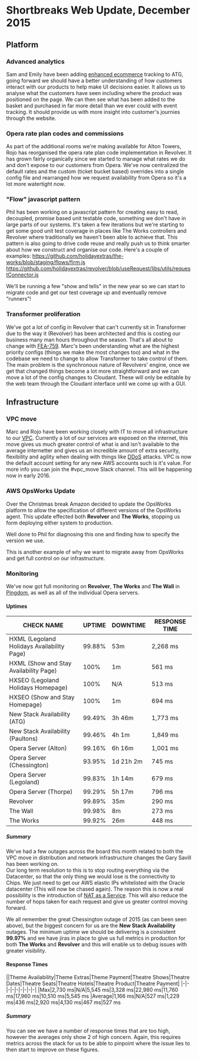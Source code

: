 # Shortbreaks Web Update, December 2015
## Platform
### Advanced analytics
Sam and Emily have been adding [enhanced ecommerce](https://developers.google.com/analytics/devguides/collection/analyticsjs/enhanced-ecommerce) tracking to ATG, going forward we should have a better understanding of how customers interact with our products to help make UI decisions easier. It allows us to analyse what the customers have seen including where the product was positioned on the page. We can then see what has been added to the basket and purchased in far more detail than we ever could with event tracking. It should provide us with more insight into customer's journies through the website.

### Opera rate plan codes and commissions
As part of the additional rooms we're making available for Alton Towers, Rojo has reorganised the opera rate plan code implementation in Revolver. It has grown fairly organically since we started to manage what rates we do and don't expose to our customers from Opera. We've now centralized the default rates and the custom (ticket bucket based) overrides into a single config file and rearranged how we request availability from Opera so it's a lot more watertight now.

### "Flow" javascript pattern
Phil has been working on a javascript pattern for creating easy to read, decoupled, promise based unit testable code, something we don't have in large parts of our systems. It's taken a few iterations but we're starting to get some good unit test coverage in places like The Works controllers and Revolver where traditionally we haven't been able to achieve that.  This pattern is also going to drive code reuse and really push us to think smarter about how we construct and organise our code.  Here's a couple of examples:
https://github.com/holidayextras/the-works/blob/staging/flows/firm.js
https://github.com/holidayextras/revolver/blob/useRequest/libs/utils/requestConnector.js

We'll be running a few "show and tells" in the new year so we can start to migrate code and get our test coverage up and eventually remove “runners”!

### Transformer proliferation
We've got a lot of config in Revolver that can't currently sit in Transformer due to the way it (Revolver) has been architected and this is costing our business many man hours throughout the season.  That's all about to change with [FEA-759](https://hxshortbreaks.atlassian.net/browse/FEA-759).  Marc's been understanding what are the highest priority configs (things we make the most changes too) and what in the codebase we need to change to allow Transformer to take control of them.  The main problem is the synchronous nature of Revolvers' engine, once we get that changed things become a lot more straightforward and we can move a lot of the config changes to Cloudant.  These will only be editable by the web team through the Cloudant interface until we come up with a GUI.

## Infrastructure

### VPC move
Marc and Rojo have been working closely with IT to move all infrastructure to our [VPC](http://stackoverflow.com/questions/11961353/should-i-use-amazons-aws-virtual-private-cloud-vpc).  Currently a lot of our services are exposed on the internet, this move gives us much greater control of what is and isn't available to the average internetter and gives us an incredible amount of extra security, flexibility and agility when dealing with things like [DDoS](https://en.wikipedia.org/wiki/Denial-of-service_attack) attacks.  VPC is now the default account setting for any new AWS accounts such is it's value.  For more info you can join the #vpc_move Slack channel.  This will be happening now in early 2016.

### AWS OpsWorks Update
Over the Christmas break Amazon decided to update the OpsWorks platform to allow the specification of different versions of the OpsWorks agent. This update effected both **Revolver** and **The Works**, stopping us form deploying either system to production.

Well done to Phil for diagnosing this one and finding how to specify the version we use.

This is another example of why we want to migrate away from OpsWorks and get full control on our infrastructure.

### Monitoring
We've now got full monitoring on **Revolver**, **The Works** and **The Wall** in [Pingdom](https://www.pingdom.com/), as well as all of the individual Opera servers.

#### Uptimes
|CHECK NAME|UPTIME|DOWNTIME|RESPONSE TIME|  
|-|-|-|-|
|HXML (Legoland Holidays Availability Page)|99.88%|53m|2,268 ms|
|HXML (Show and Stay Availability Page)|100%|1m|561 ms|
|HXSEO (Legoland Holidays Homepage)|100%|N/A|513 ms|
|HXSEO (Show and Stay Homepage)|100%|1m|694 ms|
|New Stack Availability (ATG)|99.49%|3h 46m|1,773 ms|
|New Stack Availability (Paultons)|99.46%|4h 1m|1,849 ms|
|Opera Server (Alton)|99.16%|6h 16m|1,001 ms|
|Opera Server (Chessington)|93.95%|1d 21h 2m|745 ms|
|Opera Server (Legoland)|99.83%|1h 14m|679 ms|
|Opera Server (Thorpe)|99.29%|5h 17m|796 ms|
|Revolver|99.89%|35m|290 ms|
|The Wall|99.98%|8m|273 ms|
|The Works|99.92%|26m|448 ms|

##### Summary
We've had a few outages across the board this month related to both the VPC move in distribution and network infrastructure changes the Gary Savill has been working on.  
Our long term resolution to this is to stop routing everything via the Datacenter, so that the only thing we would lose is the connectivity to Chips. We just need to get our AWS elastic IPs whitelisted with the Oracle datacenter (This will now be chased again). The reason this is now a real possibility is the introduction of [NAT as a Service](https://aws.amazon.com/about-aws/whats-new/2015/12/introducing-amazon-vpc-nat-gateway-a-managed-nat-service/). This will also reduce the number of hops taken for each request and give us greater control moving forward.

We all remember the great Chessington outage of 2015 (as can been seen above), but the biggest concern for us are the **New Stack Availability** outages. The minimum uptime we should be delivering is a consistent **99.97%** and we have jiras in place to give us full metrics in production for both **The Works** and **Revolver** and this will enable us to debug issues with greater visibility.

#### Response Times
||Theme Availability|Theme Extras|Theme Payment|Theatre Shows|Theatre Dates|Theatre Seats|Theatre Hotels|Theatre Product|Theatre Payment|
|-|-|-|-|-|-|-|-|-|
|Max|2,730 ms|N/A|5,545 ms|3,328 ms|22,980 ms|11,760 ms|17,960 ms|10,510 ms|5,545 ms
|Average|1,166 ms|N/A|527 ms|1,229 ms|436 ms|2,920 ms|4,130 ms|467 ms|527 ms

##### Summary
You can see we have a number of response times that are too high, however the averages only show 2 of high concern.
Again, this requires metrics across the stack for us to be able to pinpoint where the issue lies to then start to improve on these figures.